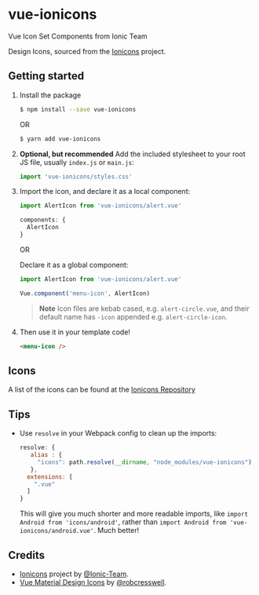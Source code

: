 # vue-ionicons
Vue Icon Set Components from Ionic Team

Design Icons, sourced from the
[Ionicons](https://github.com/ionic-team/ionicons) project.

## Getting started

1. Install the package

    ```bash
    $ npm install --save vue-ionicons
    ```

    OR

    ```bash
    $ yarn add vue-ionicons
    ```

2. **Optional, but recommended** Add the included stylesheet to your root JS
   file, usually `index.js` or `main.js`:

    ```javascript
    import 'vue-ionicons/styles.css'
    ```

3. Import the icon, and declare it as a local component:

    ```javascript
    import AlertIcon from 'vue-ionicons/alert.vue'

    components: {
      AlertIcon
    }
    ```

    OR

    Declare it as a global component:

    ```javascript
    import AlertIcon from 'vue-ionicons/alert.vue'

    Vue.component('menu-icon', AlertIcon)
    ```

    > **Note** Icon files are kebab cased, e.g. `alert-circle.vue`, and
    > their default name has `-icon` appended e.g. `alert-circle-icon`.

4. Then use it in your template code!

    ```html
    <menu-icon />
    ```

## Icons

A list of the icons can be found at the [Ionicons Repository](https://github.com/ionic-team/ionicons)

## Tips

- Use `resolve` in your Webpack config to clean up the imports:

  ```javascript
  resolve: {
     alias : {
       "icons": path.resolve(__dirname, "node_modules/vue-ionicons")
     },
    extensions: [
      ".vue"
    ]
  }
  ```

  This will give you much shorter and more readable imports, like
  `import Android from 'icons/android'`, rather than
  `import Android from 'vue-ionicons/android.vue'`. Much better!

## Credits

+ [Ionicons](https://github.com/ionic-team/ionicons) project by [@Ionic-Team](https://github.com/ionic-team).
+ [Vue Material Design Icons](https://gitlab.com/robcresswell/vue-material-design-icons) by [@robcresswell](https://gitlab.com/robcresswell/).
